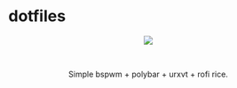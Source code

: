 # dotfiles

<p align="center"> <img src="https://github.com/enbyyy/dotfiles/assets/150830424/bdd378d7-7424-4d86-92e6-1721d475ad1d"> </p>

<br>

<p align="center"> Simple bspwm + polybar + urxvt + rofi rice. </p>